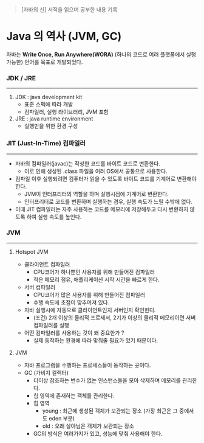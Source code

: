 > [자바의 신] 서적을 읽으며 공부한 내용 기록

# Java 의 역사 (JVM, GC)

자바는 **Write Once, Run Anywhere(WORA)** (하나의 코드로 여러 플랫폼에서 실행가능한) 언어를 목표로 개발되었다.


### JDK / JRE

---

1. JDK : java development kit
    - 표준 스펙에 따라 개발
    - 컴파일러, 실행 라이브러리, JVM 포함
2. JRE : java runtime environment
    - 실행만을 위한 환경 구성

### JIT (Just-In-Time) 컴파일러

---

- 자바의 컴파일러(javac)는 작성한 코드를 바이트 코드로 변환한다.
  - 이로 인해 생성된 .class 파일을 여러 OS에서 공통으로 사용한다.
- 컴파일 이후 실행되려면 컴퓨터가 읽을 수 있도록 바이트 코드를 기계어로 변환해야한다.
    - JVM이 인터프리터의 역할을 하며 실행시점에 기계어로 변환한다.
    - 인터프리터로 코드를 변환하며 실행하는 경우, 실행 속도가 느릴 수밖에 없다.
- 이때 JIT 컴파일러는 자주 사용하는 코드를 메모리에 저장해두고 다시 변환하지 않도록 하여 실행 속도를 높인다.

### JVM

---

1. Hotspot JVM
   - 클라이언트 컴파일러
       - CPU코어가 하나뿐인 사용자를 위해 만들어진 컴파일러
       - 적은 메모리 점유, 애플리케이션 시작 시간을 빠르게 한다.
   - 서버 컴파일러
       - CPU코어가 많은 사용자를 위해 만들어진 컴파일러
       - 수행 속도에 초점이 맞추어져 있다.
   - 자바 실행시에 자동으로 클라이언트인지 서버인지 확인힌디.
       - (조건) 2개 이상의 물리적 프로세서, 2기가 이상의 물리적 메모리이면 서버 컴파일러를 실행
   - 어떤 컴파일러를 사용하는 것이 왜 중요한가 ?
       - 실제 동작하는 환경에 따라 맞춰줄 필요가 있기 때문이다.

2. JVM
   - 자바 프로그램을 수행하는 프로세스들이 동작하는 곳이다.
   - GC (가비지 컬렉터)
     - 더이상 참조하는 변수가 없는 인스턴스들을 모아 삭제하며 메모리를 관리한다.
     - 힙 영역에 존재하는 객체를 관리한다.
     - 힙 영역
         - young : 최근에 생성된 객체가 보관되는 장소 (가장 최근은 그 중에서도 eden 부분)
         - old : 오래 살아님은 객체가 보관되는 장소
     - GC의 방식은 여러가지가 있고, 성능에 맞춰 사용해야 한다.